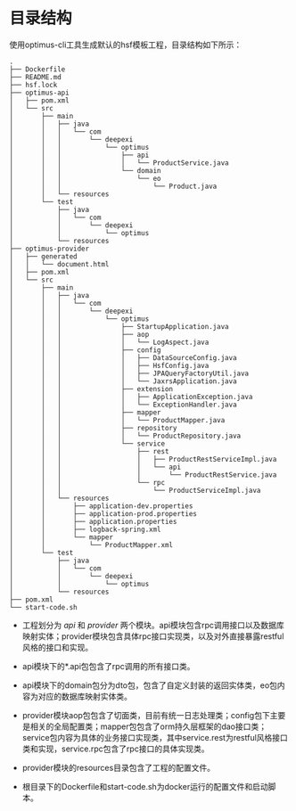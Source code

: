 # 目录结构

使用optimus-cli工具生成默认的hsf模板工程，目录结构如下所示：

```
.
├── Dockerfile
├── README.md
├── hsf.lock
├── optimus-api
│   ├── pom.xml
│   └── src
│       ├── main
│       │   ├── java
│       │   │   └── com
│       │   │       └── deepexi
│       │   │           └── optimus
│       │   │               ├── api
│       │   │               │   └── ProductService.java
│       │   │               └── domain
│       │   │                   └── eo
│       │   │                       └── Product.java
│       │   └── resources
│       └── test
│           ├── java
│           │   └── com
│           │       └── deepexi
│           │           └── optimus
│           └── resources
├── optimus-provider
│   ├── generated
│   │   └── document.html
│   ├── pom.xml
│   └── src
│       ├── main
│       │   ├── java
│       │   │   └── com
│       │   │       └── deepexi
│       │   │           └── optimus
│       │   │               ├── StartupApplication.java
│       │   │               ├── aop
│       │   │               │   └── LogAspect.java
│       │   │               ├── config
│       │   │               │   ├── DataSourceConfig.java
│       │   │               │   ├── HsfConfig.java
│       │   │               │   ├── JPAQueryFactoryUtil.java
│       │   │               │   └── JaxrsApplication.java
│       │   │               ├── extension
│       │   │               │   ├── ApplicationException.java
│       │   │               │   └── ExceptionHandler.java
│       │   │               ├── mapper
│       │   │               │   └── ProductMapper.java
│       │   │               ├── repository
│       │   │               │   └── ProductRepository.java
│       │   │               └── service
│       │   │                   ├── rest
│       │   │                   │   ├── ProductRestServiceImpl.java
│       │   │                   │   └── api
│       │   │                   │       └── ProductRestService.java
│       │   │                   └── rpc
│       │   │                       └── ProductServiceImpl.java
│       │   └── resources
│       │       ├── application-dev.properties
│       │       ├── application-prod.properties
│       │       ├── application.properties
│       │       ├── logback-spring.xml
│       │       └── mapper
│       │           └── ProductMapper.xml
│       └── test
│           ├── java
│           │   └── com
│           │       └── deepexi
│           │           └── optimus
│           └── resources
├── pom.xml
└── start-code.sh
```

- 工程划分为 *api* 和 *provider* 两个模块。api模块包含rpc调用接口以及数据库映射实体；provider模块包含具体rpc接口实现类，以及对外直接暴露restful风格的接口和实现。     

- api模块下的*.api包包含了rpc调用的所有接口类。

- api模块下的domain包分为dto包，包含了自定义封装的返回实体类，eo包内容为对应的数据库映射实体类。

- provider模块aop包包含了切面类，目前有统一日志处理类；config包下主要是相关的全局配置类；mapper包包含了orm持久层框架的dao接口类；service包内容为具体的业务接口实现类，其中service.rest为restful风格接口类和实现，service.rpc包含了rpc接口的具体实现类。

- provider模块的resources目录包含了工程的配置文件。

- 根目录下的Dockerfile和start-code.sh为docker运行的配置文件和启动脚本。


